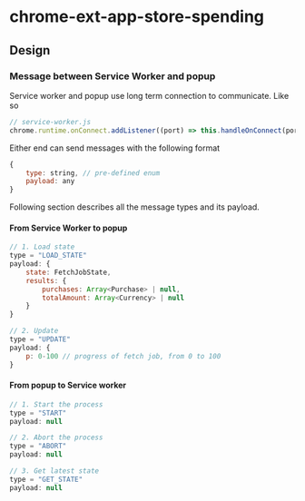 # chrome-ext-app-store-spending
 
## Design

### Message between Service Worker and popup

Service worker and popup use long term connection to communicate. Like so
```javascript
// service-worker.js
chrome.runtime.onConnect.addListener((port) => this.handleOnConnect(port));
```

Either end can send messages with the following format
```javascript
{
    type: string, // pre-defined enum
    payload: any
}
```

Following section describes all the message types and its payload.

#### From Service Worker to popup
```javascript
// 1. Load state
type = "LOAD_STATE"
payload: {
    state: FetchJobState,
    results: {
        purchases: Array<Purchase> | null,
        totalAmount: Array<Currency> | null
    }
}

// 2. Update
type = "UPDATE"
payload: {
    p: 0-100 // progress of fetch job, from 0 to 100
}
```

#### From popup to Service worker
```javascript
// 1. Start the process
type = "START"
payload: null

// 2. Abort the process
type = "ABORT"
payload: null

// 3. Get latest state
type = "GET_STATE"
payload: null
```
